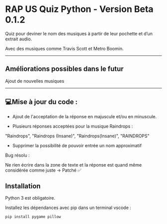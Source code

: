 # RAP US Quiz Python - Version Beta 0.1.2

Quiz pour deviner le nom des musiques à partir de leur pochette et d’un extrait audio.

Avec des musiques comme Travis Scott et Metro Boomin.

---
## Améliorations possibles dans le futur

Ajout de nouvelles musiques

---
## 💻Mise à jour du code :

- Ajout de l'acceptation de la réponse en majuscule et/ou en minuscule.


- Plusieurs réponses acceptées pour la musique Raindrops :

"Raindrops", "Raindrops (Insane)", "Raindrops(Insane)", "RAINDROPS"

- Supprimer la possibilité de pouvoir entrée un nom approximatif 

Bug résolu : 

Ne rien écrire dans la zone de texte et la réponse est quand même considérée comme juste -> Patché ✅


## Installation

Python 3 est obligatoire.

Installez les dépendances avec pip dans un terminal vscode :

```bash
pip install pygame pillow

